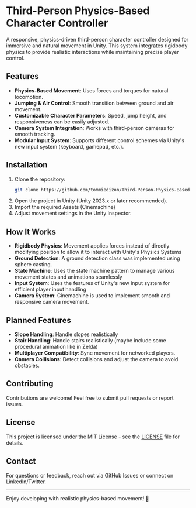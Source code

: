 # Third-Person Physics-Based Character Controller

A responsive, physics-driven third-person character controller designed for immersive and natural movement in Unity. This system integrates rigidbody physics to provide realistic interactions while maintaining precise player control. 

## Features
- **Physics-Based Movement**: Uses forces and torques for natural locomotion.
- **Jumping & Air Control**: Smooth transition between ground and air movement.
- **Customizable Character Parameters**: Speed, jump height, and responsiveness can be easily adjusted.
- **Camera System Integration**: Works with third-person cameras for smooth tracking.
- **Modular Input System**: Supports different control schemes via Unity's new input system (keyboard, gamepad, etc.).

## Installation
1. Clone the repository:
   ```sh
   git clone https://github.com/tommiedizon/Third-Person-Physics-Based-Character-Controller.git
   ```
2. Open the project in Unity (Unity 2023.x or later recommended).
3. Import the required Assets (Cinemachine)
4. Adjust movement settings in the Unity Inspector.

## How It Works
- **Rigidbody Physics**: Movement applies forces instead of directly modifying position to allow it to interact with Unity's Physics Systems
- **Ground Detection**: A ground detection class was implemented using sphere casting.
- **State Machine**: Uses the state machine pattern to manage various movement states and animations seamlessly
- **Input System**: Uses the features of Unity's new input system for efficient player input handling
- **Camera System**: Cinemachine is used to implement smooth and responsive camera movement.

## Planned Features
- **Slope Handling**: Handle slopes realistically
- **Stair Handling**: Handle stairs realistically (maybe include some procedural animation like in Zelda)
- **Multiplayer Compatibility**: Sync movement for networked players.
- **Camera Collisions**: Detect collisions and adjust the camera to avoid obstacles.

## Contributing
Contributions are welcome! Feel free to submit pull requests or report issues.

## License
This project is licensed under the MIT License - see the [LICENSE](LICENSE) file for details.

## Contact
For questions or feedback, reach out via GitHub Issues or connect on LinkedIn/Twitter.

---

Enjoy developing with realistic physics-based movement! 🚀
